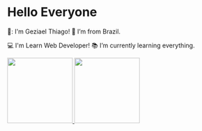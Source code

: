 # Hello Everyone
👊: I'm Geziael Thiago!              :house_with_garden: I’m from Brazil.

:computer: I'm Learn Web Developer!  :books: I’m currently learning everything.

<div>
<a href="https://github.com/GeziaelThiagoPaes ">
<img height="150em" src="https://github-readme-stats.vercel.app/api/top-langs/?username=GeziaelThiagoPaes&layout=compact&langs_count=7&theme=dracula"/>
<img height="150em" src="https://github-readme-stats.vercel.app/api?username=GeziaelThiagoPaes&show_icons=true&theme=dracula&include_all_commits=true&count_private=true"/>
</div>
